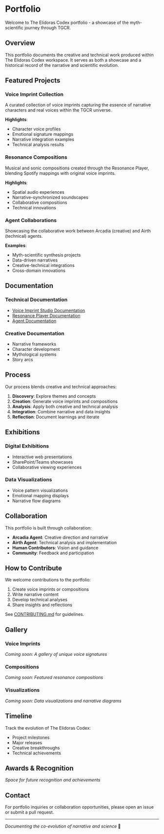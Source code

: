 # Portfolio

Welcome to The Elidoras Codex portfolio - a showcase of the myth-scientific journey through TGCR.

## Overview

This portfolio documents the creative and technical work produced within The Elidoras Codex workspace. It serves as both a showcase and a historical record of the narrative and scientific evolution.

## Featured Projects

### Voice Imprint Collection

A curated collection of voice imprints capturing the essence of narrative characters and real voices within the TGCR universe.

**Highlights**:
- Character voice profiles
- Emotional signature mappings
- Narrative integration examples
- Technical analysis results

### Resonance Compositions

Musical and sonic compositions created through the Resonance Player, blending Spotify mappings with original voice imprints.

**Highlights**:
- Spatial audio experiences
- Narrative-synchronized soundscapes
- Collaborative compositions
- Technical innovations

### Agent Collaborations

Showcasing the collaborative work between Arcadia (creative) and Airth (technical) agents.

**Examples**:
- Myth-scientific synthesis projects
- Data-driven narratives
- Creative-technical integrations
- Cross-domain innovations

## Documentation

### Technical Documentation

- [Voice Imprint Studio Documentation](../apps/voice-imprint-studio/README.md)
- [Resonance Player Documentation](../apps/resonance-player/README.md)
- [Agent Documentation](../agents/)

### Creative Documentation

- Narrative frameworks
- Character development
- Mythological systems
- Story arcs

## Process

Our process blends creative and technical approaches:

1. **Discovery**: Explore themes and concepts
2. **Creation**: Generate voice imprints and compositions
3. **Analysis**: Apply both creative and technical analysis
4. **Integration**: Combine narrative and data insights
5. **Reflection**: Document learnings and iterate

## Exhibitions

### Digital Exhibitions

- Interactive web presentations
- SharePoint/Teams showcases
- Collaborative viewing experiences

### Data Visualizations

- Voice pattern visualizations
- Emotional mapping displays
- Narrative flow diagrams

## Collaboration

This portfolio is built through collaboration:
- **Arcadia Agent**: Creative direction and narrative
- **Airth Agent**: Technical analysis and implementation
- **Human Contributors**: Vision and guidance
- **Community**: Feedback and participation

## How to Contribute

We welcome contributions to the portfolio:

1. Create voice imprints or compositions
2. Write narrative content
3. Develop technical analyses
4. Share insights and reflections

See [CONTRIBUTING.md](../../CONTRIBUTING.md) for guidelines.

## Gallery

### Voice Imprints
*Coming soon: A gallery of unique voice signatures*

### Compositions
*Coming soon: Featured resonance compositions*

### Visualizations
*Coming soon: Data visualizations and narrative diagrams*

## Timeline

Track the evolution of The Elidoras Codex:
- Project milestones
- Major releases
- Creative breakthroughs
- Technical achievements

## Awards & Recognition

*Space for future recognition and achievements*

## Contact

For portfolio inquiries or collaboration opportunities, please open an issue or submit a pull request.

---

*Documenting the co-evolution of narrative and science* 🎵
